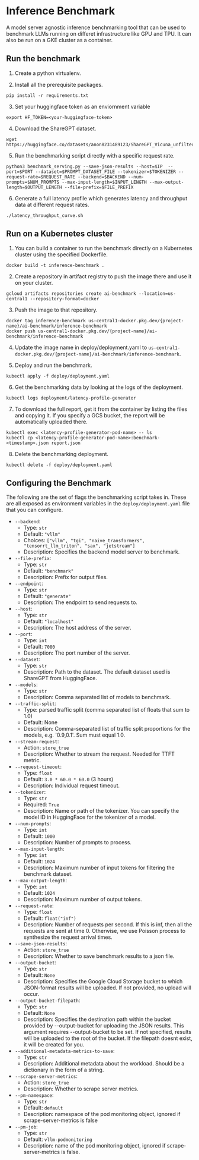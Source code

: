 # Inference Benchmark

A model server agnostic inference benchmarking tool that can be used to
benchmark LLMs running on differet infrastructure like GPU and TPU. It can also
be run on a GKE cluster as a container.

## Run the benchmark

1. Create a python virtualenv.

2. Install all the prerequisite packages.

```
pip install -r requirements.txt
```

3. Set your huggingface token as an enviornment variable

```
export HF_TOKEN=<your-huggingface-token>
```

4. Download the ShareGPT dataset.

```
wget https://huggingface.co/datasets/anon8231489123/ShareGPT_Vicuna_unfiltered/resolve/main/ShareGPT_V3_unfiltered_cleaned_split.json
```

5. Run the benchmarking script directly with a specific request rate.

```
python3 benchmark_serving.py --save-json-results --host=$IP  --port=$PORT --dataset=$PROMPT_DATASET_FILE --tokenizer=$TOKENIZER --request-rate=$REQUEST_RATE --backend=$BACKEND --num-prompts=$NUM_PROMPTS --max-input-length=$INPUT_LENGTH --max-output-length=$OUTPUT_LENGTH --file-prefix=$FILE_PREFIX
```

6. Generate a full latency profile which generates latency and throughput data
   at different request rates.

```
./latency_throughput_curve.sh
```

## Run on a Kubernetes cluster
1. You can build a container to run the benchmark directly on a Kubernetes cluster
using the specified Dockerfile.

```
docker build -t inference-benchmark .
```

2. Create a repository in artifact registry to push the image there and use it on your cluster.

```
gcloud artifacts repositories create ai-benchmark --location=us-central1 --repository-format=docker
```

3. Push the image to that repository.

```
docker tag inference-benchmark us-central1-docker.pkg.dev/{project-name}/ai-benchmark/inference-benchmark
docker push us-central1-docker.pkg.dev/{project-name}/ai-benchmark/inference-benchmark
```

4. Update the image name in deploy/deployment.yaml to `us-central1-docker.pkg.dev/{project-name}/ai-benchmark/inference-benchmark`.

5. Deploy and run the benchmark.

```
kubectl apply -f deploy/deployment.yaml
```

6. Get the benchmarking data by looking at the logs of the deployment.

```
kubectl logs deployment/latency-profile-generator
```

7. To download the full report, get it from the container by listing the files and copying it. 
If you specify a GCS bucket, the report will be automatically uploaded there.

```
kubectl exec <latency-profile-generator-pod-name> -- ls
kubectl cp <latency-profile-generator-pod-name>:benchmark-<timestamp>.json report.json
```

8. Delete the benchmarking deployment.

```
kubectl delete -f deploy/deployment.yaml
```

## Configuring the Benchmark

The following are the set of flags the benchmarking script takes in. These are all exposed as environment variables in the `deploy/deployment.yaml` file that you can configure.

* `--backend`:
    * Type: `str`
    * Default: `"vllm"`
    * Choices: `["vllm", "tgi", "naive_transformers", "tensorrt_llm_triton", "sax", "jetstream"]`
    * Description: Specifies the backend model server to benchmark.
* `--file-prefix`:
    * Type: `str`
    * Default: `"benchmark"`
    * Description: Prefix for output files.
* `--endpoint`:
    * Type: `str`
    * Default: `"generate"`
    * Description: The endpoint to send requests to.
* `--host`:
    * Type: `str`
    * Default: `"localhost"`
    * Description: The host address of the server.
* `--port`:
    * Type: `int`
    * Default: `7080`
    * Description: The port number of the server.
* `--dataset`:
    * Type: `str`
    * Description: Path to the dataset. The default dataset used is ShareGPT from HuggingFace.
* `--models`:
    * Type: `str`
    * Description: Comma separated list of models to benchmark.
* `--traffic-split`:
    * Type: parsed traffic split (comma separated list of floats that sum to 1.0)
    * Default: None
    * Description: Comma-separated list of traffic split proportions for the models, e.g. '0.9,0.1'. Sum must equal 1.0.
* `--stream-request`:
    * Action: `store_true`
    * Description: Whether to stream the request. Needed for TTFT metric.
* `--request-timeout`:
    * Type: `float`
    * Default: `3.0 * 60.0 * 60.0` (3 hours)
    * Description: Individual request timeout.
* `--tokenizer`:
    * Type: `str`
    * Required: `True`
    * Description: Name or path of the tokenizer. You can specify the model ID in HuggingFace for the tokenizer of a model.
* `--num-prompts`:
    * Type: `int`
    * Default: `1000`
    * Description: Number of prompts to process.
* `--max-input-length`:
    * Type: `int`
    * Default: `1024`
    * Description: Maximum number of input tokens for filtering the benchmark dataset.
* `--max-output-length`:
    * Type: `int`
    * Default: `1024`
    * Description: Maximum number of output tokens.
* `--request-rate`:
    * Type: `float`
    * Default: `float("inf")`
    * Description: Number of requests per second. If this is inf, then all the requests are sent at time 0. Otherwise, we use Poisson process to synthesize the request arrival times.
* `--save-json-results`:
    * Action: `store_true`
    * Description: Whether to save benchmark results to a json file.
* `--output-bucket`:
    * Type: `str`
    * Default: `None`
    * Description: Specifies the Google Cloud Storage bucket to which JSON-format results will be uploaded. If not provided, no upload will occur.
* `--output-bucket-filepath`:
    * Type: `str`
    * Default: `None`
    * Description: Specifies the destination path within the bucket provided by --output-bucket for uploading the JSON results. This argument requires --output-bucket to be set. If not specified, results will be uploaded to the root of the bucket. If the filepath doesnt exist, it will be created for you.
* `--additional-metadata-metrics-to-save`:
    * Type: `str`
    * Description: Additional metadata about the workload. Should be a dictionary in the form of a string.
* `--scrape-server-metrics`:
    * Action: `store_true`
    * Description: Whether to scrape server metrics.
* `--pm-namespace`:
    * Type: `str`
    * Default: `default`
    * Description: namespace of the pod monitoring object, ignored if scrape-server-metrics is false
* `--pm-job`:
    * Type: `str`
    * Default: `vllm-podmonitoring`
    * Description: name of the pod monitoring object, ignored if scrape-server-metrics is false.